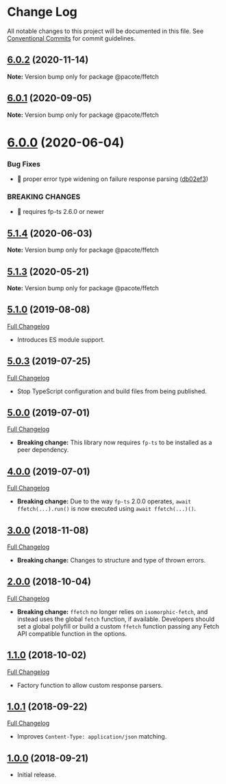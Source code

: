 # Change Log

All notable changes to this project will be documented in this file.
See [Conventional Commits](https://conventionalcommits.org) for commit guidelines.

## [6.0.2](https://github.com/PacoteJS/pacote/compare/@pacote/ffetch@6.0.1...@pacote/ffetch@6.0.2) (2020-11-14)

**Note:** Version bump only for package @pacote/ffetch

## [6.0.1](https://github.com/PacoteJS/pacote/compare/@pacote/ffetch@6.0.0...@pacote/ffetch@6.0.1) (2020-09-05)

**Note:** Version bump only for package @pacote/ffetch

# [6.0.0](https://github.com/PacoteJS/pacote/compare/@pacote/ffetch@5.1.4...@pacote/ffetch@6.0.0) (2020-06-04)

### Bug Fixes

- 🐛 proper error type widening on failure response parsing ([db02ef3](https://github.com/PacoteJS/pacote/commit/db02ef3c30635d0c600b0203f6729a0908e588e8))

### BREAKING CHANGES

- 🧨 requires fp-ts 2.6.0 or newer

## [5.1.4](https://github.com/PacoteJS/pacote/compare/@pacote/ffetch@5.1.3...@pacote/ffetch@5.1.4) (2020-06-03)

**Note:** Version bump only for package @pacote/ffetch

## [5.1.3](https://github.com/PacoteJS/pacote/compare/@pacote/ffetch@5.1.2...@pacote/ffetch@5.1.3) (2020-05-21)

**Note:** Version bump only for package @pacote/ffetch

## [5.1.0](https://github.com/PacoteJS/pacote/tree/@pacote/ffetch@5.1.0) (2019-08-08)

[Full Changelog](https://github.com/PacoteJS/pacote/compare/@pacote/ffetch@5.0.3...@pacote/ffetch@5.1.0)

- Introduces ES module support.

## [5.0.3](https://github.com/PacoteJS/pacote/tree/@pacote/ffetch@5.0.3) (2019-07-25)

[Full Changelog](https://github.com/PacoteJS/pacote/compare/@pacote/ffetch@5.0.2...@pacote/ffetch@5.0.3)

- Stop TypeScript configuration and build files from being published.

## [5.0.0](https://github.com/PacoteJS/pacote/tree/@pacote/ffetch@5.0.0) (2019-07-01)

[Full Changelog](https://github.com/PacoteJS/pacote/compare/@pacote/ffetch@4.0.0...@pacote/ffetch@5.0.0)

- **Breaking change:** This library now requires `fp-ts` to be installed as a peer dependency.

## [4.0.0](https://github.com/PacoteJS/pacote/tree/@pacote/ffetch@4.0.0) (2019-07-01)

[Full Changelog](https://github.com/PacoteJS/pacote/compare/@pacote/ffetch@3.0.4...@pacote/ffetch@4.0.0)

- **Breaking change:** Due to the way `fp-ts` 2.0.0 operates, `await ffetch(...).run()` is now executed using `await ffetch(...)()`.

## [3.0.0](https://github.com/PacoteJS/pacote/tree/@pacote/ffetch@3.0.0) (2018-11-08)

[Full Changelog](https://github.com/PacoteJS/pacote/compare/@pacote/ffetch@2.0.0...@pacote/ffetch@3.0.0)

- **Breaking change:** Changes to structure and type of thrown errors.

## [2.0.0](https://github.com/PacoteJS/pacote/tree/@pacote/ffetch@2.0.0) (2018-10-04)

[Full Changelog](https://github.com/PacoteJS/pacote/compare/v1.1.1...@pacote/ffetch@2.0.0)

- **Breaking change:** `ffetch` no longer relies on `isomorphic-fetch`, and instead uses the global `fetch` function, if available. Developers should set a global polyfill or build a custom `ffetch` function passing any Fetch API compatible function in the options.

## [1.1.0](https://github.com/goblindegook/ffetch/tree/v1.1.0) (2018-10-02)

[Full Changelog](https://github.com/goblindegook/ffetch/compare/v1.0.1...v1.1.0)

- Factory function to allow custom response parsers.

## [1.0.1](https://github.com/goblindegook/ffetch/tree/v1.0.1) (2018-09-22)

[Full Changelog](https://github.com/goblindegook/ffetch/compare/v1.0.0...v1.0.1)

- Improves `Content-Type: application/json` matching.

## [1.0.0](https://github.com/goblindegook/ffetch/tree/v1.0.0) (2018-09-21)

- Initial release.
